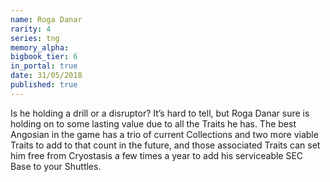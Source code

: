 ```yaml
---
name: Roga Danar
rarity: 4
series: tng
memory_alpha:
bigbook_tier: 6
in_portal: true
date: 31/05/2018
published: true
---
```


Is he holding a drill or a disruptor? It’s hard to tell, but Roga Danar sure is holding on to some lasting value due to all the Traits he has. The best Angosian in the game has a trio of current Collections and two more viable Traits to add to that count in the future, and those associated Traits can set him free from Cryostasis a few times a year to add his serviceable SEC Base to your Shuttles.
